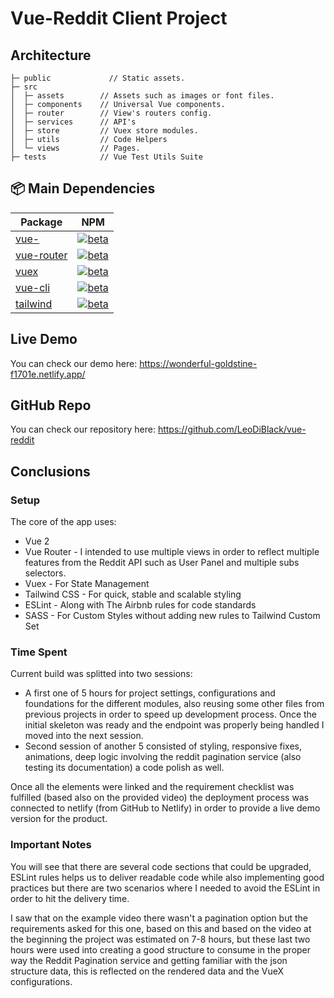
# Vue-Reddit Client Project

## Architecture

```text
├─ public             // Static assets.
├─ src
│  ├─ assets        // Assets such as images or font files.
│  ├─ components    // Universal Vue components.
│  ├─ router        // View's routers config.
│  ├─ services      // API's
│  ├─ store         // Vuex store modules.
│  ├─ utils         // Code Helpers
│  └─ views         // Pages.
├─ tests            // Vue Test Utils Suite
```

## :package: Main Dependencies

| Package | NPM |
| ------- | --- |
| [vue-](https://www.npmjs.com/package/vue) | [![beta](https://img.shields.io/npm/v/vue.svg?sanitize=true)](https://www.npmjs.com/package/vue)
| [vue-router](https://www.npmjs.com/package/vue-router) | [![beta](https://img.shields.io/circleci/project/vuejs/vue-cli/master.svg)](https://www.npmjs.com/package/vue-router)
| [vuex](https://www.npmjs.com/package/vuex) | [![beta](https://img.shields.io/circleci/project/vuejs/vue-cli/master.svg)](https://www.npmjs.com/package/vuex)
| [vue-cli](https://www.npmjs.com/package/vue-cli) | [![beta](https://img.shields.io/circleci/project/vuejs/vue-cli/master.svg)](https://www.npmjs.com/package/vue-cli)
| [tailwind](https://www.npmjs.com/package/tailwindcss) | [![beta](https://img.shields.io/circleci/project/vuejs/vue-cli/master.svg)](https://www.npmjs.com/package/tailwindcss)

## Live Demo

You can check our demo here: https://wonderful-goldstine-f1701e.netlify.app/

## GitHub Repo

You can check our repository here: https://github.com/LeoDiBlack/vue-reddit

## Conclusions

### Setup
The core of the app uses:

  * Vue 2
  * Vue Router - I intended to use multiple views in order to reflect multiple features from the Reddit API such as User Panel and multiple subs selectors.
  * Vuex - For State Management
  * Tailwind CSS - For quick, stable and scalable styling
  * ESLint - Along with The Airbnb rules for code standards
  * SASS - For Custom Styles without adding new rules to Tailwind Custom Set

### Time Spent
Current build was splitted into two sessions:

  * A first one of 5 hours for project settings, configurations and foundations for the different modules, also reusing some other files from previous projects in order to speed up development process. Once the initial skeleton was ready and the endpoint was properly being handled I moved into the next session.
  * Second session of another 5 consisted of styling, responsive fixes, animations, deep logic involving the reddit pagination service (also testing its documentation) a code polish as well.

Once all the elements were linked and the requirement checklist was fulfilled (based also on the provided video) the deployment process was connected to netlify (from GitHub to Netlify) in order to provide a live demo version for the product.

### Important Notes
You will see that there are several code sections that could be upgraded, ESLint rules helps us to deliver readable code while also implementing good practices but there are two scenarios where I needed to avoid the ESLint in order to hit the delivery time.

I saw that on the example video there wasn't a pagination option but the requirements asked for this one, based on this and based on the video at the beginning the project was estimated on 7-8 hours, but these last two hours were used into creating a good structure to consume in the proper way the Reddit Pagination service and getting familiar with the json structure data, this is reflected on the rendered data and the VueX configurations.